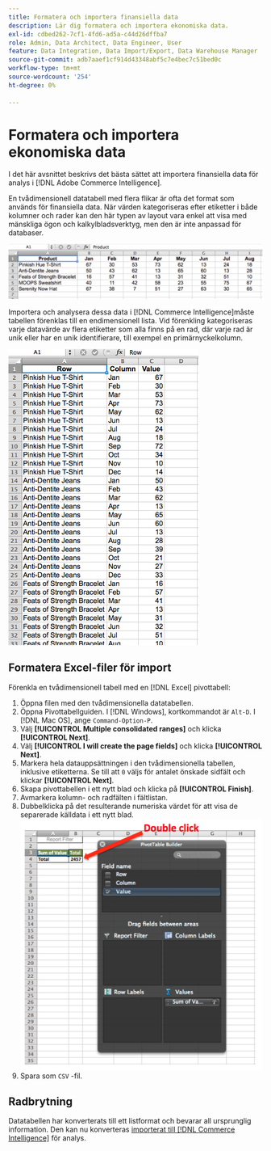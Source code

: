 ```yaml
---
title: Formatera och importera finansiella data
description: Lär dig formatera och importera ekonomiska data.
exl-id: cdbed262-7cf1-4fd6-ad5a-c44d26dffba7
role: Admin, Data Architect, Data Engineer, User
feature: Data Integration, Data Import/Export, Data Warehouse Manager
source-git-commit: adb7aaef1cf914d43348abf5c7e4bec7c51bed0c
workflow-type: tm+mt
source-wordcount: '254'
ht-degree: 0%

---
```


# Formatera och importera ekonomiska data

I det här avsnittet beskrivs det bästa sättet att importera finansiella data för analys i [!DNL Adobe Commerce Intelligence].

En tvådimensionell datatabell med flera flikar är ofta det format som används för finansiella data. När värden kategoriseras efter etiketter i både kolumner och rader kan den här typen av layout vara enkel att visa med mänskliga ögon och kalkylbladsverktyg, men den är inte anpassad för databaser.

![](../../mbi/assets/crosstab.png)

Importera och analysera dessa data i [!DNL Commerce Intelligence]måste tabellen förenklas till en endimensionell lista. Vid förenkling kategoriseras varje datavärde av flera etiketter som alla finns på en rad, där varje rad är unik eller har en unik identifierare, till exempel en primärnyckelkolumn.

![](../../mbi/assets/flattened.png)

## Formatera Excel-filer för import

Förenkla en tvådimensionell tabell med en [!DNL Excel] pivottabell:

1. Öppna filen med den tvådimensionella datatabellen.
1. Öppna Pivottabellguiden. I [!DNL Windows], kortkommandot är `Alt-D`. I [!DNL Mac OS], ange `Command-Option-P`.
1. Välj **[!UICONTROL Multiple consolidated ranges]** och klicka **[!UICONTROL Next]**.
1. Välj **[!UICONTROL I will create the page fields]** och klicka **[!UICONTROL Next]**.
1. Markera hela datauppsättningen i den tvådimensionella tabellen, inklusive etiketterna. Se till att `0` väljs för antalet önskade sidfält och klickar **[!UICONTROL Next]**.
1. Skapa pivottabellen i ett nytt blad och klicka på **[!UICONTROL Finish]**.
1. Avmarkera kolumn- och radfälten i fältlistan.
1. Dubbelklicka på det resulterande numeriska värdet för att visa de separerade källdata i ett nytt blad.
   ![](../../mbi/assets/pivot-table-double-click.png)
1. Spara som `CSV` -fil.

## Radbrytning

Datatabellen har konverterats till ett listformat och bevarar all ursprunglig information. Den kan nu konverteras [importerat till [!DNL Commerce Intelligence]](../data-analyst/importing-data/connecting-data/using-file-uploader.md) för analys.
